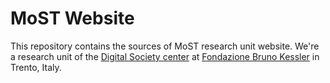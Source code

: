 # MoST Website

This repository contains the sources of MoST research unit website. We're a
research unit of the [Digital Society center](https://digis.fbk.eu) at
[Fondazione Bruno Kessler](https://www.fbk.eu) in Trento, Italy.
